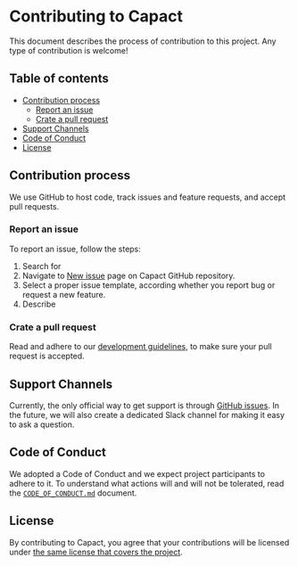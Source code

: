 # Contributing to Capact

This document describes the process of contribution to this project. Any type of contribution is welcome!

## Table of contents

<!-- toc -->

- [Contribution process](#contribution-process)
  * [Report an issue](#report-an-issue)
  * [Crate a pull request](#crate-a-pull-request)
- [Support Channels](#support-channels)
- [Code of Conduct](#code-of-conduct)
- [License](#license)

<!-- tocstop -->

## Contribution process

We use GitHub to host code, track issues and feature requests, and accept pull requests.

### Report an issue

To report an issue, follow the steps:

1. Search for 
1. Navigate to [New issue](https://github.com/Project-Voltron/go-voltron/issues/new) page on Capact GitHub repository.
1. Select a proper issue template, according whether you report bug or request a new feature.
1. Describe

### Crate a pull request


Read and adhere to our [development guidelines](./docs/development-guidelines.md), to make sure your pull request is accepted.

## Support Channels

Currently, the only official way to get support is through [GitHub issues](https://github.com/Project-Voltron/go-voltron/issues).
In the future, we will also create a dedicated Slack channel for making it easy to ask a question.

## Code of Conduct

We adopted a Code of Conduct and we expect project participants to adhere to it. To understand what actions will and will not be tolerated, read the [`CODE_OF_CONDUCT.md`](./CODE_OF_CONDUCT.md) document.

## License

By contributing to Capact, you agree that your contributions will be licensed under [the same license that covers the project](./LICENSE).
